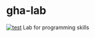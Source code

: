 # gha-lab
[![test](https://github.com/hamuelna/gha-lab/actions/workflows/test.yaml/badge.svg)](https://github.com/hamuelna/gha-lab/actions/workflows/test.yaml)
Lab for programming skills
